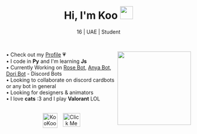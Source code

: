 <h1 align="center"><b>Hi, I'm Koo  </b><img src="https://media.giphy.com/media/hvRJCLFzcasrR4ia7z/giphy.gif" width="35"></h1>
<p align="center">16 | UAE | Student</p>
<br>

<img src="https://c.tenor.com/GN73MKBawZYAAAAi/busy-cute.gif" width="200" align="right"></td>
• Check out my [Profile](https://guns.lol/kookootrain) 💗  
• I code in **Py** and I'm learning **Js**  
• Currently Working on [Rose Bot](https://discord.gg/kFNfY9t6u8), [Anya Bot](https://discord.gg/kFNfY9t6u8), [Dori Bot](https://discord.gg/kFNfY9t6u8) - Discord Bots  
• Looking to collaborate on discord cardbots or any bot in general  
• Looking for designers & animators  
• I love **cats** :3 and I play **Valorant** LOL  

<br>

<div style="text-align: center; display: flex; justify-content: center; gap: 15px;">
    <a href="https://discord.gg/fpUtBrbKU5" target="_blank">
        <img src="https://i.postimg.cc/5Nkj0LVd/discord.png" alt="KooKooTrain" height="40" width="40" />
    </a>
    <a href="https://guns.lol/kookootrain" target="_blank">
        <img src="https://i.postimg.cc/qvPfDM8C/blush-koo.png" alt="Click Me" height="37" width="47" />
    </a>
</div>
